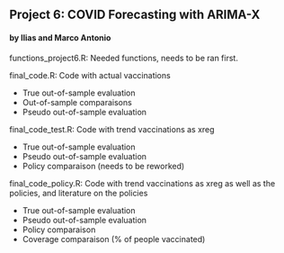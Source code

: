 ## Project 6: COVID Forecasting with ARIMA-X
#### by Ilias and Marco Antonio

functions_project6.R: Needed functions, needs to be ran first.

final_code.R: Code with actual vaccinations
  - True out-of-sample evaluation
  - Out-of-sample comparaisons
  - Pseudo out-of-sample evaluation

final_code_test.R: Code with trend vaccinations as xreg
  - True out-of-sample evaluation
  - Pseudo out-of-sample evaluation
  - Policy comparaison (needs to be reworked)

final_code_policy.R: Code with trend vaccinations as xreg as well as the policies, and literature on the policies
  - True out-of-sample evaluation
  - Pseudo out-of-sample evaluation
  - Policy comparaison
  - Coverage comparaison (% of people vaccinated)
